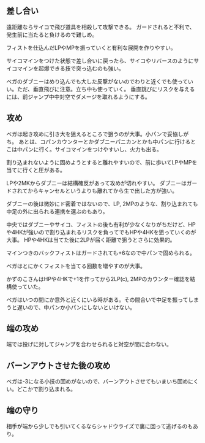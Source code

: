 ## 差し合い

遠距離ならサイコで飛び道具を相殺して攻撃できる。
ガードされると不利で、発生前に当たると負けるので難しめ。

フィストを仕込んだLPやMPを振っていくと有利な展開を作りやすい。

サイコマインをつけた状態で差し合いに戻ったら、サイコやリバースのようにサイコマインを起爆できる技で突っ込むのも強い。

ベガのダブニーはめり込んでも大した反撃がないのでわりと近くでも使っていい。ただ、垂直飛びに注意。立ち中も使っていく。
垂直跳びにリスクを与えるには、前ジャンプ中中対空でダメージを取れるようにする。

## 攻め

ベガは起き攻めに引き大を狙えるところで狙うのが大事。小パンで妥協しがち。
あとは、コパンカウンターとかダブニーパニカンとかも中パンに行けるとこは中パンに行く。サイコマインをつけやすいし、火力も出る。

割り込まれないように固めようとすると離れやすいので、前に歩いてLPやMPを当てに行くと圧がある。

LPや2MKからダブニーは結構確反があって攻めが切れやすい。
ダブニーはガードされてからキャンセルというよりも離れてから生で出した方が強い。

ダブニーの後は微妙にド密着ではないので、LP, 2MPのような、割り込まれても中足の外に出られる連携を選ぶのもあり。

中央ではダブニーやサイコ、フィストの後も有利が少なくなりがちだけど、HPや4HKが強いので割り込まれるリスクを負ってでもHPや4HKを狙っていくのが大事。
HPや4HKは当てた後に2LPが届く距離で狙うとさらに効果的。

マインつきのバックフィストはガードされても+6なので中パンで固められる。

ベガはとにかくフィストを当てる回数を増やすのが大事。

かずのこさんはHPや4HKで+1を作ってから2LP(c), 2MPのカウンター確認を結構使っていた。

ベガはいつの間にか意外と近くにいる時がある。その間合いで中足を振ってしまうと遅いので、中パンか小パンにしないといけない。

## 端の攻め

端では投げに対してジャンプを合わせられると対空が間に合わない。

## バーンアウトさせた後の攻め

ベガは-3になる小技の固めがないので、バーンアウトさせてもいまいち固めにくい。どこかで割り込まれる。

## 端の守り

相手が端から少しでも引いてくるならシャドウライズで裏に回って逃げるのもあり。

